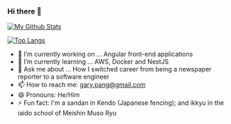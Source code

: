 ### Hi there 👋

[![My Github Stats](https://github-readme-stats.vercel.app/api?username=codewritingcow)](https://github.com/anuraghazra/github-readme-stats)

[![Top Langs](https://github-readme-stats.vercel.app/api/top-langs/?username=codewritingcow&layout=compact)](https://github.com/anuraghazra/github-readme-stats)

- 🔭 I’m currently working on ... Angular front-end applications
- 🌱 I’m currently learning ... AWS, Docker and NestJS
- 💬 Ask me about ... How I switched career from being a newspaper reporter to a software engineer
- 📫 How to reach me: gary.pang@gmail.com
- 😄 Pronouns: He/Him
- ⚡ Fun fact: I'm a sandan in Kendo (Japanese fencing); and ikkyu in the iaido school of Meishin Muso Ryu

<!--
**CodeWritingCow/codewritingcow** is a ✨ _special_ ✨ repository because its `README.md` (this file) appears on your GitHub profile.

Here are some ideas to get you started:

- 🔭 I’m currently working on ...
- 🌱 I’m currently learning ...
- 👯 I’m looking to collaborate on ...
- 🤔 I’m looking for help with ...
- 💬 Ask me about ...
- 📫 How to reach me: ...
- 😄 Pronouns: ...
- ⚡ Fun fact: ...
-->
